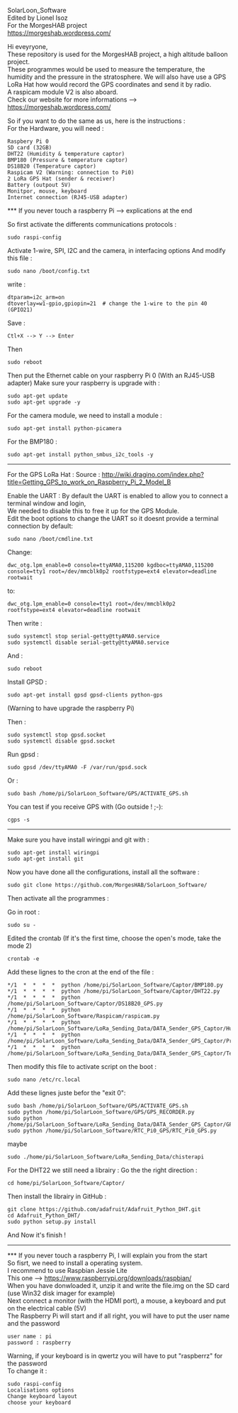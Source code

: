 SolarLoon_Software  
Edited by Lionel Isoz  
For the MorgesHAB project  
https://morgeshab.wordpress.com/  

Hi eveyryone,  
These repository is used for the MorgesHAB project, a high altitude balloon project.  
These programmes would be used to measure the temperature, the humidity and the pressure in the stratosphere. We will also have use a GPS LoRa Hat how would record the GPS coordinates and send it by radio.  
A raspicam module V2 is also aboard.  
Check our website for more informations --> https://morgeshab.wordpress.com/  

So if you want to do the same as us, here is the instructions :  
For the Hardware, you will need :  

	Raspbery Pi 0
	SD card (32GB)
	DHT22 (Humidity & temperature captor)
	BMP180 (Pressure & temperature captor)
	DS18B20 (Temperature captor)
	Raspicam V2 (Warning: connection to Pi0)
	2 LoRa GPS Hat (sender & receiver)
	Battery (outpout 5V)
	Monitpor, mouse, keyboard
	Internet connection (RJ45-USB adapter)

*** If you never touch a raspberry Pi --> explications at the end  

So first activate the differents communications protocols :

	sudo raspi-config

Activate 1-wire, SPI, I2C and the camera, in interfacing options 
And modify this file :
	
	sudo nano /boot/config.txt
write :
	
	dtparam=i2c_arm=on
	dtoverlay=w1-gpio,gpiopin=21  # change the 1-wire to the pin 40 (GPIO21)
Save :
	
	Ctl+X --> Y --> Enter
Then 
	
	sudo reboot

Then put the Ethernet cable on your raspberry Pi 0 (With an RJ45-USB adapter)
Make sure your raspberry is upgrade with :
	
	sudo apt-get update
	sudo apt-get upgrade -y


For the camera module, we need to install a module :
	
	sudo apt-get install python-picamera


For the BMP180 :
	
	sudo apt-get install python_smbus_i2c_tools -y


---------------------------------------------------------------------

For the GPS LoRa Hat :
Source : http://wiki.dragino.com/index.php?title=Getting_GPS_to_work_on_Raspberry_Pi_2_Model_B

Enable the UART :
By default the UART is enabled to allow you to connect a terminal window and login,  
We needed to disable this to free it up for the GPS Module.  
Edit the boot options to change the UART so it doesnt provide a terminal connection by default:  
	
	sudo nano /boot/cmdline.txt 

Change: 
	
	dwc_otg.lpm_enable=0 console=ttyAMA0,115200 kgdboc=ttyAMA0,115200 
	console=tty1 root=/dev/mmcblk0p2 rootfstype=ext4 elevator=deadline 
	rootwait 

to: 
	
	dwc_otg.lpm_enable=0 console=tty1 root=/dev/mmcblk0p2 
	rootfstype=ext4 elevator=deadline rootwait 

Then write :

	sudo systemctl stop serial-getty@ttyAMA0.service
	sudo systemctl disable serial-getty@ttyAMA0.service

And :

	sudo reboot

Install GPSD :

	sudo apt-get install gpsd gpsd-clients python-gps 

(Warning to have upgrade the raspberry Pi)

Then :

	sudo systemctl stop gpsd.socket
	sudo systemctl disable gpsd.socket

Run gpsd :

	sudo gpsd /dev/ttyAMA0 -F /var/run/gpsd.sock

Or :

	sudo bash /home/pi/SolarLoon_Software/GPS/ACTIVATE_GPS.sh

You can test if you receive GPS with (Go outside ! ;-):
	
	cgps -s

---------------------------------------------------------------------

Make sure you have install wiringpi and git with :
	
	sudo apt-get install wiringpi
	sudo apt-get install git


Now you have done all the configurations, install all the software :

	sudo git clone https://github.com/MorgesHAB/SolarLoon_Software/

Then activate all the programmes :

Go in root :
	
	sudo su -

Edited the crontab (If it's the first time, choose the open's mode, take the mode 2)
	
	crontab -e 

Add these lignes to the cron at the end of the file :

	*/1  *  *  *  *  python /home/pi/SolarLoon_Software/Captor/BMP180.py
	*/1  *  *  *  *  python /home/pi/SolarLoon_Software/Captor/DHT22.py
	*/1  *  *  *  *  python /home/pi/SolarLoon_Software/Captor/DS18B20_GPS.py
	*/1  *  *  *  *  python /home/pi/SolarLoon_Software/Raspicam/raspicam.py
	*/1  *  *  *  *  python /home/pi/SolarLoon_Software/LoRa_Sending_Data/DATA_Sender_GPS_Captor/Humidity_Transmission.py
	*/1  *  *  *  *  python /home/pi/SolarLoon_Software/LoRa_Sending_Data/DATA_Sender_GPS_Captor/Pressure_Transmission.py
	*/1  *  *  *  *  python /home/pi/SolarLoon_Software/LoRa_Sending_Data/DATA_Sender_GPS_Captor/Temperature_Transmission.py

Then modify this file to activate script on the boot :
	
	sudo nano /etc/rc.local

Add these lignes juste befor the "exit 0":

	sudo bash /home/pi/SolarLoon_Software/GPS/ACTIVATE_GPS.sh
	sudo python /home/pi/SolarLoon_Software/GPS/GPS_RECORDER.py
	sudo python /home/pi/SolarLoon_Software/LoRa_Sending_Data/DATA_Sender_GPS_Captor/GPS_Transmission.py
	sudo python /home/pi/SolarLoon_Software/RTC_Pi0_GPS/RTC_Pi0_GPS.py

maybe 
	
	sudo ./home/pi/SolarLoon_Software/LoRa_Sending_Data/chisterapi

For the DHT22 we still need a librairy :
Go the the right direction :
	
	cd home/pi/SolarLoon_Software/Captor/

Then install the librairy in GitHub :
	
	git clone https://github.com/adafruit/Adafruit_Python_DHT.git 
	cd Adafruit_Python_DHT/
	sudo python setup.py install  

And Now it's finish !

---------------------------------------------------------------------

*** If you never touch a raspberry Pi, I will explain you from the start  
So fisrt, we need to install a operating system.  
I recommend to use Raspbian Jessie Lite  
This one --> https://www.raspberrypi.org/downloads/raspbian/  
When you have donwloaded it, unzip it and write the file.img on the SD card (use Win32 disk imager for example)  
Next connect a monitor (with the HDMI port), a mouse, a keyboard and put on the electrical cable (5V)  
The Raspberry Pi will start and if all right, you will have to put the user name and the password  

	user name : pi
	password : raspberry

Warning, if your keyboard is in qwertz you will have to put "raspberrz" for the password  
To change it :
	
	sudo raspi-config
	Localisations options
	Change keyboard layout
	choose your keyboard